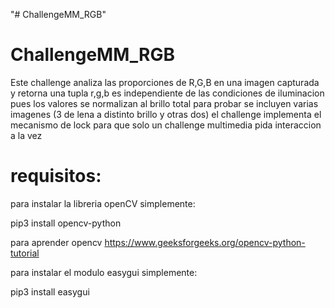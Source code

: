 "# ChallengeMM_RGB" 
# ChallengeMM_RGB

Este challenge analiza las proporciones de R,G,B en una imagen capturada y retorna una tupla r,g,b
es independiente de las condiciones de iluminacion pues los valores se normalizan al brillo total
para probar se incluyen varias imagenes (3 de lena a distinto brillo y otras dos)
el challenge implementa el mecanismo de lock para que solo un challenge multimedia pida interaccion a la vez

# requisitos:
para instalar la libreria openCV simplemente:

pip3 install opencv-python

para aprender opencv https://www.geeksforgeeks.org/opencv-python-tutorial

para instalar el modulo easygui simplemente:

pip3 install easygui
